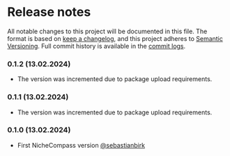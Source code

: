 # Release notes

All notable changes to this project will be documented in this file. The format
is based on [keep a changelog], and this project adheres to
[Semantic Versioning]. Full commit history is available in the [commit logs].

### 0.1.2 (13.02.2024)

-   The version was incremented due to package upload requirements.

### 0.1.1 (13.02.2024)

-   The version was incremented due to package upload requirements.

### 0.1.0 (13.02.2024)

-   First NicheCompass version [@sebastianbirk]

[keep a changelog]: https://keepachangelog.com/en/1.0.0/
[Semantic Versioning]: https://semver.org/spec/v2.0.0.html
[commit logs]: https://github.com/Lotfollahi-lab/nichecompass/commits
[@sebastianbirk]: https://github.com/sebastianbirk
